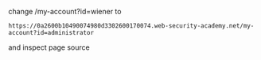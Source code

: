 change /my-account?id=wiener to
```
https://0a2600b10490074980d3302600170074.web-security-academy.net/my-account?id=administrator
```

and inspect page source